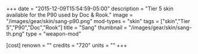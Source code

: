 +++
date = "2015-12-09T15:54:59-05:00"
description = "Tier 5 skin available for the P90 used by Doc & Rook."
image = "/images/gear/skin/sang-p90.png"
mod-types = "skin"
tags = ["skin","Tier 5","P90","Doc","Rook"]
title = "Sang"
thumbnail = "/images/gear/skin/sang-th.png"
type = "weapon-mod"

[cost]
  renown = ""
  credits = "720"
  units = ""
+++
